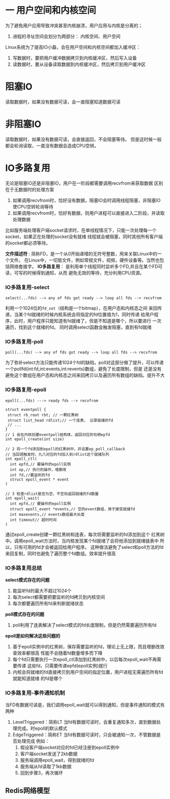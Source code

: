 # 一 用户空间和内核空间
 为了避免用户应用导致冲突甚至内核崩溃，用户应用与内核是分离的；
 1. 进程的寻址空间会划分为两部分： 内核空间、用户空间

 Linux系统为了提高IO小磊，会在用户空间和内核空间都加入缓冲区：
 1. 写数据时，要把用户缓冲数据拷贝到内核缓冲区，然后写入设备
 2. 读数据时，要从设备读取数据到内核缓冲区，然后拷贝到用户缓冲区

# 阻塞IO
读取数据时，如果没有数据可读，会一直阻塞知道数据可读

# 非阻塞IO
读取数据时，如果没有数据可读，会直接返回，不会阻塞等待。
但是这时候一般都会轮询读取，一直没有数据会造成CPU空转。

# IO多路复用
 无论是阻塞IO还是非阻塞IO，用户在一阶段都需要调用recvfrom来获取数据
区别在于无数据时的处理方案
1. 如果调用recvfrom时，恰好没有数据，阻塞IO会时调用线程阻塞，非阻塞IO使CPU空转轮询等待
2. 如果调用recvfrom时，恰好有数据，则用户进程可以直接进入二阶段，并读取处理数据


比如服务端处理客户端socket请求时，在单线程情况下，只能一次处理每一个socket，如果正在处理的socket没有就绪
线程就会被阻塞，同时其他所有客户端的socket都必须等待。

**文件描述符** : 简称FD，是一个从0开始递增的无符号整数，用来关联Linux中的一个文件。
在Linux中，一切皆文件，例如常规文件，视频，硬件设备等。当然也包括网络套接字。
**IO多路复用**： 是利用单个线程同时监听多个FD,并且在某个FD可读，可写的时候得到通知，从而
避免无效的等待，充分利用CPU资源。

### IO多路复用-select
```
select(...fds) --> any of fds got ready --> loop all fds --> recvfrom
```
利用一个1024位的`fd_set`（结构是一个bitmap），在用户态和内核态之间
来回传递，当某个fd就绪的时候内核系统会将指定的fd位置值为1，同时传递
给用户程序，此时，用户程序只能知道有fd就绪了，但是不知道是哪个，所以要进行
一次遍历，找到这个就绪的fd。
同时调用select函数会触发阻塞，直到有fd就绪

### IO多路复用-poll
```
poll(...fds) --> any of fds got ready --> loop all fds --> recvfrom
```
为了弥补select方法只能传递1024个fd的缺陷，poll对这部分做了提升，可以传递
一个pollfd{int:fd,int:events,int:revents}数组，避免了长度限制，但是
还是没有避免这个数组在用户态和内核态之间来回拷贝以及遍历所有数组的缺陷。提升不大

### IO多路复用-epoll
```
epoll(...fds) ---> ready fds --> recvfrom 

struct eventpoll {
 struct rb_root rbt; // 一颗红黑树
 struct list_head rdlist;// 一个连表， 记录就绪的fd
 // ...
}
// 1 会在内核创建eventpoll结构体，返回对应的句柄epfd
int epoll_create(int size)

// 2 将一个fd添加到epoll的红黑树中，并设置ep_poll_callback
// 当回调触发时，九八对应的fd加入到rdlist这个就绪队列
int epoll_ctl(
  int epfd,// 要操作的epoll实例
  int op,// 执行的操作，增删改
  int fd,//要监听的fd
  struct epoll_event * event
)

// 3 检查rdlist是否为空，不空则返回就绪的fd数量
int epoll_wait(
  int epfd,// 要操作的epoll实例
  struct epoll_event *events,// 空的event数组，用于接受就绪fd
  int maxevents,// events数组最大长度
  int timeout// 超时时间
)
```
通过epoll_create创建一颗红黑树和连表，每次将需要监听的fd添加到这个
红黑树中。调用epoll_wait方法时，当内核发现某个fd就绪了会将他添加到就绪链表中
所以，只有可用的fd才会被返回给用户程序。
这种做法避免了select和poll方法的fd来回复制，同时也避免了遍历整个fd数组。效率提升很高

### IO多路复用总结
**select模式存在的问题**
1. 能监听fd的最大不超过1024个
2. 每次select都需要把要监听的fd拷贝到内核空间
3. 每次都要遍历所有fd来判断就绪状态

**poll模式存在的问题**
1. poll利用了连表解决了select模式的fd长度限制，但是仍然需要遍历所有fd

**epoll是如何解决这些问题的**
1. 基于epoll实例中的红黑树，保存需要监听的fd，理论上无上限，而且增删改效查效率都很高
   性能不会随着fd数量增多而下降
2. 每个fd只需要执行一次epoll_ctl添加到红黑树中，以后每次epoll_wait不再需要传递
   这些fd，只需要传递epfd(epoll实例)就行
3. 内核会将就绪的fd直接拷贝到用户空间的指定位置，用户进程无需遍历所有fd就能知道就绪
   的fd是哪个

### IO多路复用-事件通知机制
当FD有数据可读是，我们调用epoll_wait就可以得到通知，但是事件通知的模式有两种
1. LevelTriggered：简称LT
   当fd有数据可读时，会重复通知多次，直到数据处理完成。时epoll的默认模式
2. EdgeTriggered：简称ET
   当fd有数据可读时，只会被通知一次，不管数据是否处理完成
例如：
   1. 假设客户端socket对应的fd已经注册到epoll实例中
   2. 客户端socket发送了2kb数据
   3. 服务端调用epoll_wait，得到就绪的fd
   4. 服务端从fd读取了1kb数据
   5. 回到步骤3，再次循环


## Redis网络模型

















